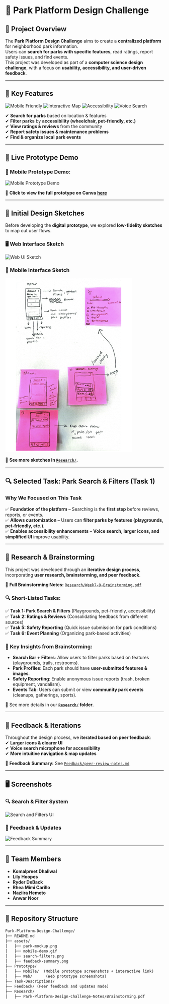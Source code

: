 # 🌳 Park Platform Design Challenge

## 📌 Project Overview

The **Park Platform Design Challenge** aims to create a **centralized platform** for
neighborhood park information.  
Users can **search for parks with specific features**, read ratings, report safety issues, and
find events.  
This project was developed as part of a **computer science design challenge**, with a focus on
**usability, accessibility, and user-driven feedback**.

---

## 🎯 Key Features

<img src="https://img.shields.io/badge/-Mobile_Friendly-green" alt="Mobile Friendly"/>
<img src="https://img.shields.io/badge/-Interactive_Map-blue" alt="Interactive Map"/>
<img src="https://img.shields.io/badge/-Accessibility_Focused-purple" alt="Accessibility"/>
<img src="https://img.shields.io/badge/-Voice_Search-yellow" alt="Voice Search"/>

✔ **Search for parks** based on location & features  
✔ **Filter parks** by **accessibility (wheelchair, pet-friendly, etc.)**  
✔ **View ratings & reviews** from the community  
✔ **Report safety issues & maintenance problems**  
✔ **Find & organize local park events**

---

## 📱 Live Prototype Demo

### 🎥 Mobile Prototype Demo:

<img height="450px" src="assets/mobile-demo.gif" alt="Mobile Prototype Demo" />

🔗 **Click to view the full prototype on Canva**
[**<u>here
</u>**](https://www.canva.com/design/DAGgyg7zKoQ/E1ChejLl6TJYac0AhMemow/view?mode=prototype)


---

## 🎨 Initial Design Sketches

Before developing the **digital prototype**, we explored **low-fidelity sketches** to map out
user flows.

### 🖥️ **Web Interface Sketch**

<img width="80%" src="assets/web-sketch.png" alt="Web UI Sketch"/>

### 📱 **Mobile Interface Sketch**

<img width="80%" src="assets/mobile-sketch.png" alt="Mobile UI Sketch"/>

🔗 **See more sketches in [`Research/`](Research/).**

---

## 🔍 Selected Task: **Park Search & Filters (Task 1)**

### **Why We Focused on This Task**

✅ **Foundation of the platform** – Searching is the **first step** before reviews, reports, or
events.  
✅ **Allows customization** – Users can **filter parks by features (playgrounds, pet-friendly,
etc.)**.  
✅ **Enables accessibility enhancements** – **Voice search, larger icons, and simplified UI**
improve usability.

---

## 🧠 Research & Brainstorming

This project was developed through an **iterative design process**, incorporating **user
research, brainstorming, and peer feedback**.

📄 **Full Brainstorming Notes:** [
`Research/Week7-8-Brainstorming.pdf`](Research/Week7-8-Brainstorming.pdf)

### 🔍 Short-Listed Tasks:

✅ **Task 1: Park Search & Filters** (Playgrounds, pet-friendly, accessibility)  
✅ **Task 2: Ratings & Reviews** (Consolidating feedback from different sources)  
✅ **Task 5: Safety Reporting** (Quick issue submission for park conditions)  
✅ **Task 6: Event Planning** (Organizing park-based activities)

### 📝 Key Insights from Brainstorming:

- **Search Bar + Filters**: Allow users to filter parks based on features (playgrounds, trails,
  restrooms).
- **Park Profiles**: Each park should have **user-submitted features & images**.
- **Safety Reporting**: Enable anonymous issue reports (trash, broken equipment, vandalism).
- **Events Tab**: Users can submit or view **community park events** (cleanups, gatherings,
  sports).

🔗 See more details in our **[`Research/`](Research/) folder**.

---

## 📢 Feedback & Iterations

Throughout the design process, we **iterated based on peer feedback**:  
✔ **Larger icons & clearer UI**  
✔ **Voice search microphone for accessibility**  
✔ **More intuitive navigation & map updates**

📌 **Feedback Summary:** See [`Feedback/peer-review-notes.md`](Feedback/peer-review-notes.md)

---

## 🖥️ Screenshots

### 🔍 Search & Filter System

<img width="80%" src="assets/search-filters.png" alt="Search and Filters UI"/>

### 📝 Feedback & Updates

<img width="80%" src="assets/feedback-summary.png" alt="Feedback Summary"/>

___

## 🤝 Team Members

- **Komalpreet Dhaliwal**
- **Lily Hoopes**
- **Ryder DeBack**
- **Rhea Mimi Carillo**
- **Naziira Hemeto**
- **Anwar Noor**

---

## 📌 Repository Structure

    Park-Platform-Design-Challenge/
    ├── README.md
    ├── assets/
    │   ├── park-mockup.png
    │   ├── mobile-demo.gif
    │   ├── search-filters.png
    │   ├── feedback-summary.png
    ├── Prototype/
    │   ├── Mobile/  (Mobile prototype screenshots + interactive link)
    │   ├── Web/      (Web prototype screenshots)
    ├── Task-Descriptions/
    ├── Feedback/ (Peer feedback and updates made)
    ├── Research/
    │   ├── Park-Platform-Design-Challenge-Notes/Brainstorming.pdf